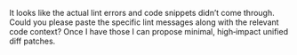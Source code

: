 It looks like the actual lint errors and code snippets didn’t come through. Could you please paste the specific lint messages along with the relevant code context? Once I have those I can propose minimal, high‑impact unified diff patches.